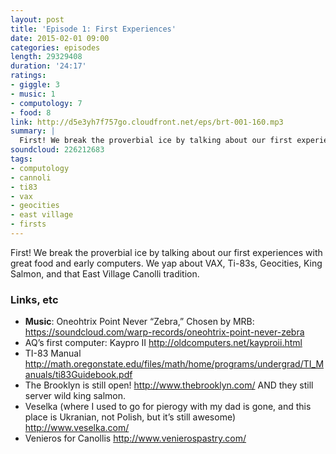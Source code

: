 ```yaml
---
layout: post
title: 'Episode 1: First Experiences'
date: 2015-02-01 09:00
categories: episodes
length: 29329408
duration: '24:17'
ratings:
- giggle: 3
- music: 1
- computology: 7
- food: 8
link: http://d5e3yh7f757go.cloudfront.net/eps/brt-001-160.mp3
summary: |
  First! We break the proverbial ice by talking about our first experiences with great food and early computers. We yap about VAX, Ti-83s, Geocities, King Salmon, and that East Village Canolli tradition.
soundcloud: 226212683
tags:
- computology
- cannoli
- ti83
- vax
- geocities
- east village
- firsts
---
```

First! We break the proverbial ice by talking about our first experiences with great food and early computers. We yap about VAX, Ti-83s, Geocities, King Salmon, and that East Village Canolli tradition.

<!-- more -->

### Links, etc

* <strong>Music</strong>: Oneohtrix Point Never “Zebra,” Chosen by MRB: <https://soundcloud.com/warp-records/oneohtrix-point-never-zebra>
* AQ’s first computer: Kaypro II <http://oldcomputers.net/kayproii.html>
* TI-83 Manual <http://math.oregonstate.edu/files/math/home/programs/undergrad/TI_Manuals/ti83Guidebook.pdf>
* The Brooklyn is still open! <http://www.thebrooklyn.com/> AND they still server wild king salmon.
* Veselka (where I used to go for pierogy with my dad is gone, and this place is Ukranian, not Polish, but it’s still awesome) <http://www.veselka.com/>
* Venieros for Canollis <http://www.venierospastry.com/>
